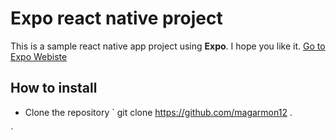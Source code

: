 # Expo react native project
  This is a sample react native app project using **Expo**. I hope you like it.
  [Go to Expo Webiste](https://docs.expo.dev)
  ## How to install
   - Clone the repository
   `
   git clone https://github.com/magarmon12 .

   `